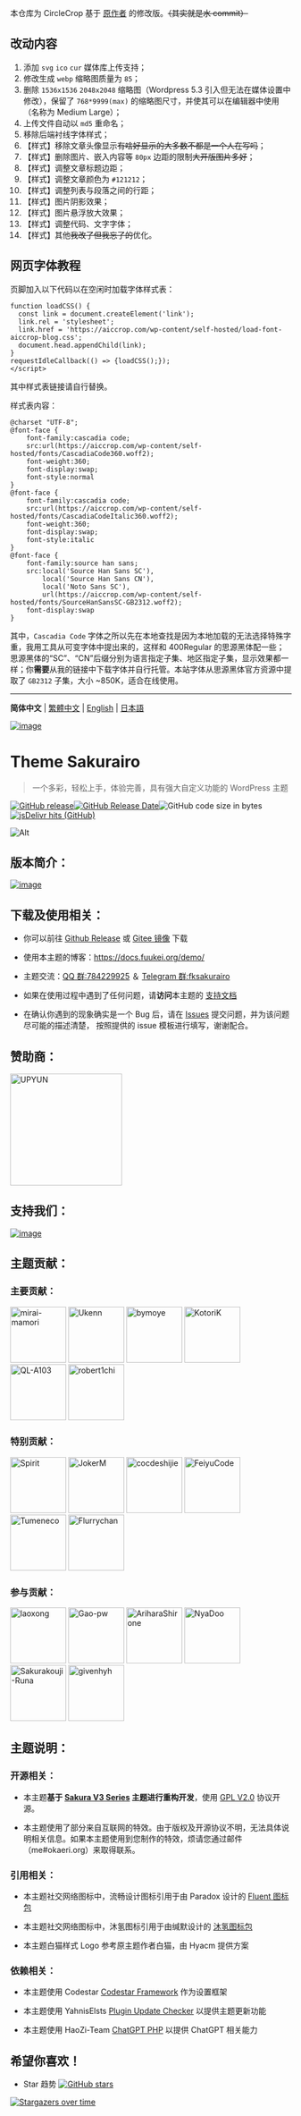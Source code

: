 本仓库为 CircleCrop 基于 [原作者](https://github.com/mirai-mamori/Sakurairo) 的修改版。~~（其实就是水 commit）~~

## 改动内容

1. 添加 `svg` `ico` `cur` 媒体库上传支持；
2. 修改生成 `webp` 缩略图质量为 `85`；
3. 删除 `1536x1536` `2048x2048` 缩略图（Wordpress 5.3 引入但无法在媒体设置中修改），保留了 `768*9999(max)` 的缩略图尺寸，并使其可以在编辑器中使用（名称为 Medium Large）；
4. 上传文件自动以 `md5` 重命名；
5. 移除后端衬线字体样式；
6. 【样式】移除文章头像显示~~有啥好显示的大多数不都是一个人在写吗~~；
7. 【样式】删除图片、嵌入内容等 `80px` 边距的限制~~大开版图片多好~~；
8. 【样式】调整文章标题边距；
9. 【样式】调整文章颜色为 `#121212`；
10. 【样式】调整列表与段落之间的行距；
11. 【样式】图片阴影效果；
12. 【样式】图片悬浮放大效果；
13. 【样式】调整代码、文字字体；
14. 【样式】其他~~我改了但我忘了的~~优化。

## 网页字体教程

页脚加入以下代码以在空闲时加载字体样式表：

```
function loadCSS() {
  const link = document.createElement('link');
  link.rel = 'stylesheet';
  link.href = 'https://aiccrop.com/wp-content/self-hosted/load-font-aiccrop-blog.css';
  document.head.appendChild(link);
}
requestIdleCallback(() => {loadCSS();});
</script>
```

其中样式表链接请自行替换。

样式表内容：

```
@charset "UTF-8";
@font-face {
	font-family:cascadia code;
	src:url(https://aiccrop.com/wp-content/self-hosted/fonts/CascadiaCode360.woff2);
	font-weight:360;
	font-display:swap;
	font-style:normal
}
@font-face {
	font-family:cascadia code;
	src:url(https://aiccrop.com/wp-content/self-hosted/fonts/CascadiaCodeItalic360.woff2);
	font-weight:360;
	font-display:swap;
	font-style:italic
}
@font-face {
	font-family:source han sans;
	src:local('Source Han Sans SC'),
		local('Source Han Sans CN'),
		local('Noto Sans SC'),
		url(https://aiccrop.com/wp-content/self-hosted/fonts/SourceHanSansSC-GB2312.woff2);
	font-display:swap
}
```

其中，`Cascadia Code` 字体之所以先在本地查找是因为本地加载的无法选择特殊字重，我用工具从可变字体中提出来的，这样和 400Regular 的思源黑体配一些；思源黑体的“SC”、“CN”后缀分别为语言指定子集、地区指定子集，显示效果都一样；你**需要**从我的链接中下载字体并自行托管。本站字体从思源黑体官方资源中提取了 `GB2312` 子集，大小 ~850K，适合在线使用。

------

**简体中文** | [繁體中文](README_tw.md) | [English](README_en.md) | [日本語](README_ja.md)

[![image](https://s.nmxc.ltd/sakurairo_vision/@2.6/readme/banner-ver2.6.png)](https://github.com/mirai-mamori/Sakurairo)

<h1 align="left">Theme Sakurairo </h1>

> 一个多彩，轻松上手，体验完善，具有强大自定义功能的 WordPress 主题

[![GitHub release](https://img.shields.io/github/v/release/mirai-mamori/Sakurairo.svg?style=for-the-badge&logo=appveyor)](https://github.com/mirai-mamori/Sakurairo/releases/latest)[![GitHub Release Date](https://img.shields.io/github/release-date/mirai-mamori/Sakurairo?style=for-the-badge&logo=appveyor)](https://github.com/mirai-mamori/Sakurairo/releases)![GitHub code size in bytes](https://img.shields.io/github/languages/code-size/mirai-mamori/Sakurairo?style=for-the-badge&logo=appveyor)[![jsDelivr hits (GitHub)](https://img.shields.io/jsdelivr/gh/hm/Fuukei/Public_Repository?color=red&logo=jsdelivr&logoColor=red&style=for-the-badge)](https://www.jsdelivr.com/package/gh/mirai-mamori/sakurairo)

![Alt](https://repobeats.axiom.co/api/embed/292776675b642d6dc86f264f4b71ed411ee9be91.svg "Repobeats analytics image")

## 版本简介：

[![image](https://s.nmxc.ltd/sakurairo_vision/@2.6/readme/cn-ver2.6.png)](https://fuukei.org//)

## 下载及使用相关：

- 你可以前往 [Github Release](https://github.com/mirai-mamori/Sakurairo/releases/latest) 或 [Gitee 镜像](https://gitee.com/mirai-mamori/Sakurairo) 下载

- 使用本主题的博客：https://docs.fuukei.org/demo/

- 主题交流：[QQ 群:784229925](https://jq.qq.com/?_wv=1027&k=U5UJjRik)  ＆  [Telegram 群:fksakurairo](https://t.me/fksakurairo)

- 如果在使用过程中遇到了任何问题，请**访问**本主题的 [支持文档](https://docs.fuukei.org) 

- 在确认你遇到的现象确实是一个 Bug 后，请在 [Issues](https://github.com/mirai-mamori/Sakurairo/issues/new/choose) 提交问题，并为该问题尽可能的描述清楚，
按照提供的 issue 模板进行填写，谢谢配合。

## 赞助商：

<a href="https://www.upyun.com/"><img src="https://s.nmxc.ltd/sakurairo_vision/@2.6/options/upyun_logo.webp" alt="UPYUN" width="200"></a>

## 支持我们：

[![image](https://s.nmxc.ltd/sakurairo_vision/@2.6/readme/cn-ver2.6info.png)](https://afdian.net/@mamori)

## 主题贡献：

### 主要贡献：

<a href="https://github.com/mirai-mamori"><img src="https://avatars3.githubusercontent.com/u/61381142?s=400" alt="mirai-mamori" width="100"></a>  <a href="https://github.com/Ukenn2112"><img src="https://avatars3.githubusercontent.com/u/60847880?s=400" alt="Ukenn" width="100"></a>  <a href="https://github.com/bymoye"><img src="https://avatars2.githubusercontent.com/u/27877470?s=400" alt="bymoye" width="100"></a> <a href="https://github.com/KotoriK"><img src="https://avatars.githubusercontent.com/u/52659125?s=400" alt="KotoriK" width="100"></a>  <a href="https://github.com/QL-A103"><img src="https://avatars.githubusercontent.com/u/57120572?v=4" alt="QL-A103" width="100"></a>  <a href="https://github.com/robert1chi"><img src="https://avatars.githubusercontent.com/u/40431036?v=4" alt="robert1chi" width="100"></a>  

### 特别贡献：

<a href="https://github.com/spirit1431007"><img src="https://avatars1.githubusercontent.com/u/29689177?s=400" alt="Spirit" width="100"></a>  <a href="https://jokerm.com/"><img src="https://cdn.jokerm.com/?/imgcdn/logo.png" alt="JokerM" width="100"></a>  <a href="https://github.com/cocdeshijie"><img src="https://avatars.githubusercontent.com/u/39603339?v=4" alt="cocdeshijie" width="100"></a>  <a href="https://github.com/FeiyuCode"><img src="https://avatars0.githubusercontent.com/u/46924793?s=400" alt="FeiyuCode" width="100"></a>  <a href="https://github.com/tumeneco"><img src="https://avatars0.githubusercontent.com/u/68286041?s=400" alt="Tumeneco" width="100"></a>  <a href="https://github.com/flurrychan "><img src="https://avatars.githubusercontent.com/u/63506003?v=4" alt="Flurrychan" width="100"></a>

### 参与贡献：

<a href="https://github.com/laoxong"><img src="https://avatars.githubusercontent.com/u/31268830?v=4" alt="laoxong" width="100"></a>  <a href="https://github.com/Gao-pw"><img src="https://avatars.githubusercontent.com/u/48815350?v=4" alt="Gao-pw" width="100"></a>  <a href="https://github.com/AriharaShirone"><img src="https://avatars.githubusercontent.com/u/30365341?v=4" alt="AriharaShirone" width="100"></a>  <a href="https://github.com/NyaDoo"><img src="https://avatars.githubusercontent.com/u/65238336?v=4" alt="NyaDoo" width="100"></a>  <a href="https://github.com/Sakurakouji-Runa"><img src="https://avatars2.githubusercontent.com/u/46081776?s=400" alt="Sakurakouji-Runa" width="100"></a>  <a href="https://github.com/givenhyh"><img src="https://avatars3.githubusercontent.com/u/37971883?s=400" alt="givenhyh" width="100"></a>

## 主题说明：

### 开源相关：

- 本主题**基于 [Sakura V3 Series](https://github.com/mashirozx/sakura/tree/3.x) 主题进行重构开发**，使用 [GPL V2.0](https://github.com/mirai-mamori/Sakurairo/blob/master/LICENSE) 协议开源。

- 本主题使用了部分来自互联网的特效。由于版权及开源协议不明，无法具体说明相关信息。如果本主题使用到您制作的特效，烦请您通过邮件（me#okaeri.org）来取得联系。

### 引用相关：

- 本主题社交网络图标中，流畅设计图标引用于由 Paradox 设计的 [Fluent 图标包](https://wwi.lanzous.com/ikyq5kgx0wb)

- 本主题社交网络图标中，沐氢图标引用于由缄默设计的 [沐氢图标包](https://www.coolapk.com/apk/com.muh2.icon)

- 本主题白猫样式 Logo 参考原主题作者白猫，由 Hyacm 提供方案

### 依赖相关：

- 本主题使用 Codestar [Codestar Framework](https://github.com/Codestar/codestar-framework) 作为设置框架

- 本主题使用 YahnisElsts [Plugin Update Checker](https://github.com/YahnisElsts/plugin-update-checker) 以提供主题更新功能

- 本主题使用 HaoZi-Team [ChatGPT PHP](https://github.com/HaoZi-Team/ChatGPT-PHP) 以提供 ChatGPT 相关能力

## 希望你喜欢！

- Star 趋势  [![GitHub stars](https://img.shields.io/github/stars/mirai-mamori/Sakurairo?logo=github&style=social)](https://github.com/mirai-mamori/Sakurairo/stargazers)

[![Stargazers over time](https://starchart.cc/mirai-mamori/Sakurairo.svg)](https://github.com/mirai-mamori/Sakurairo/stargazers)
